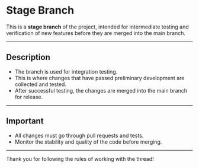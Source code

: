 # Stage Branch

This is a **stage branch** of the project, intended for intermediate testing and verification of new features before they are merged into the main branch.

---

## Description

- The branch is used for integration testing.
- This is where changes that have passed preliminary development are collected and tested.
- After successful testing, the changes are merged into the main branch for release.

---

## Important

- All changes must go through pull requests and tests.
- Monitor the stability and quality of the code before merging.

---

Thank you for following the rules of working with the thread!